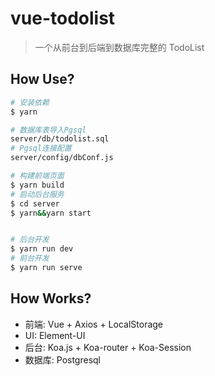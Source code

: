 # vue-todolist

> 一个从前台到后端到数据库完整的 TodoList

## How Use?

```bash
# 安装依赖
$ yarn

# 数据库表导入Pgsql
server/db/todolist.sql
# Pgsql连接配置
server/config/dbConf.js

# 构建前端页面
$ yarn build
# 启动后台服务
$ cd server
$ yarn&&yarn start


# 后台开发
$ yarn run dev
# 前台开发
$ yarn run serve
```

## How Works?

- 前端: Vue + Axios + LocalStorage
- UI: Element-UI
- 后台: Koa.js + Koa-router + Koa-Session
- 数据库: Postgresql
